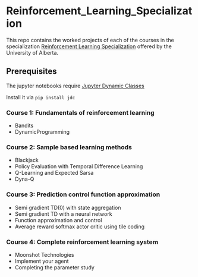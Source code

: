 # Reinforcement_Learning_Specialization
This repo contains the worked projects of each of the courses in the specialization [Reinforcement Learning Specialization](https://www.coursera.org/specializations/reinforcement-learning) offered by the University of Alberta. 
## Prerequisites
The jupyter notebooks require [Jupyter Dynamic Classes](https://alexhagen.github.io/jdc/)

Install it via
`pip install jdc`

### Course 1: Fundamentals of reinforcement learning
- Bandits
- DynamicProgramming

### Course 2: Sample based learning methods
- Blackjack
- Policy Evaluation with Temporal Difference Learning
- Q-Learning and Expected Sarsa
- Dyna-Q

### Course 3: Prediction control function approximation
- Semi gradient TD(0) with state aggregation
- Semi gradient TD with a neural network
- Function approximation and control
- Average reward softmax actor critic using tile coding

### Course 4: Complete reinforcement learning system
- Moonshot Technologies
- Implement your agent
- Completing the parameter study
